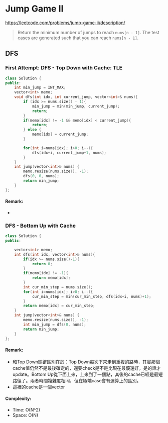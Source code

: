 # Jump Game II
https://leetcode.com/problems/jump-game-ii/description/
>Return the minimum number of jumps to reach `nums[n - 1]`. The test cases are generated such that you can reach `nums[n - 1]`.
## DFS
### First Attempt: DFS - Top Down with Cache: TLE
```cpp
class Solution {
public:
    int min_jump = INT_MAX;
    vector<int> memo;
    void dfs(int idx, int current_jump, vector<int>& nums){
        if (idx >= nums.size() - 1){
            min_jump = min(min_jump, current_jump);
            return;
        }
        if(memo[idx] != -1 && memo[idx] < current_jump){
            return;
        } else {
            memo[idx] = current_jump;
        }

        for(int i=nums[idx]; i>0; i--){
            dfs(idx+i, current_jump+1, nums);
        }
    }
    int jump(vector<int>& nums) {
        memo.resize(nums.size(), -1);
        dfs(0, 0, nums);
        return min_jump;
    }
};
```
#### Remark:
- 


### DFS - Bottom Up with Cache
```cpp
class Solution {
public:

    vector<int> memo;
    int dfs(int idx, vector<int>& nums){
        if(idx >= nums.size()-1){
            return 0;
        }
        if(memo[idx] != -1){
            return memo[idx];
        }
        int cur_min_step = nums.size();
        for(int i=nums[idx]; i>0; i--){
            cur_min_step = min(cur_min_step, dfs(idx+i, nums)+1);
        }
        return memo[idx] = cur_min_step;
    }
    int jump(vector<int>& nums) {
        memo.resize(nums.size(), -1);
        int min_jump = dfs(0, nums);
        return min_jump;
    }
};
```
#### Remark:
- 和Top Down關鍵區別在於：Top Down每次下來走到重複的路時，其實那個cache值仍然不是最後確定的，還要check是不是比現在最優還好，是的話才update。Bottom Up從下面上來，上來到了一個點，其後的cache已經是最短路徑了。兩者時間複雜度相同，但在極端case會有運算上的區別。
- 這裡的cache是一個vector

#### Complexity:
- Time: O(N^2)
- Space: O(N)

